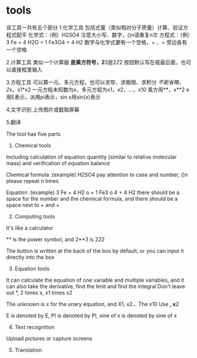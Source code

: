 # tools
该工具一共有五个部分
1.化学工具
包括式量（类似相对分子质量）计算、验证方程式配平
化学式：（例）H2SO4 注意大小写、数字，()n请重复n次
方程式：（例）3 Fe + 4 H2O = 1 Fe3O4 + 4 H2 数字与化学式要有一个空格，+ 、= 旁边各有一个空格

2.计算工具
类似一个计算器
**是乘方符号，2**3是2*2*2
按钮默认写在框最后面，也可以直接框里输入

3.方程工具
可以算一元、多元方程，也可以求导、求极限、求积分
*不能省略，2*x，x1*x2
一元方程未知数为x，多元方程为x1，x2，...，x10
乘方用**，x**2
e用E表示，派用pi表示，sin x用sin(x)表示

4.文字识别
上传图片或截取屏幕

5.翻译


The tool has five parts
1. Chemical tools

Including calculation of equation quantity (similar to relative molecular mass) and verification of equation balance

Chemical formula :(example) H2SO4 pay attention to case and number, ()n please repeat n times

Equation :(example) 3 Fe + 4 H2 o = 1 Fe3 o 4 + 4 H2 there should be a space for the number and the chemical formula, and there should be a space next to + and =



2. Computing tools

It's like a calculator

** is the power symbol, and 2**3 is 2*2*2

The button is written at the back of the box by default, or you can input it directly into the box



3. Equation tools

It can calculate the equation of one variable and multiple variables, and it can also take the derivative, find the limit and find the integral
Don't leave out *, 2 times x, x1 times x2

The unknown is x for the unary equation, and X1, x2... The x10
Use **, x**2

E is denoted by E, PI is denoted by PI, sine of x is denoted by sine of x



4. Text recognition

Upload pictures or capture screens



5. Translation
